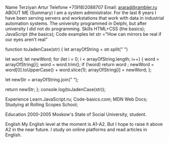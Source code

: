 Name Terziyan Artur
Telefone +7(918)2088707
Email: ararad@rambler.ru
ABOUT ME (Summary)
I am a system administrator. For the last 8 years I have been serving servers and workstations that work with data in industrial automation systems.
The university programmed in Delphi, but after university I did not do programming.
Skills
HTML+CSS (the basics);
JavaScript (the basics);
Code examples
let str ="How can mirrors be real if our eyes aren't real"

function toJadenCase(str) {
  let arrayOfString = str.split(" ")

  let word;
  let newWord;
   for (let i = 0; i < arrayOfString.length; i++) {
     word = arrayOfString[i];
     word = word.trim();
    if (!word) return  word ;
    newWord = word[0].toUpperCase() + word.slice(1);
    arrayOfString[i] = newWord; 
   };

   let newStr = arrayOfString.join(" ");

  return newStr;
};
 console.log(toJadenCase(str));
 
 Experience
 Learn.JavaScript.ru;
 Code-basics.com;
 MDN Web Docs;
 Studying at Rolling Scopes School;

 Education
 2000-2005 Moskow's State of Social University, student.

 English
 My English level at the moment is A1-A2. But I hope to raise it above A2 in the near future. I study on online platforms and read articles in English.
